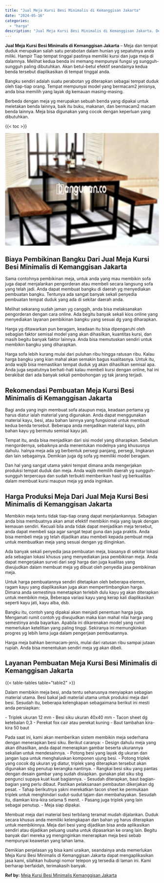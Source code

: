 ```yaml
---
title: "Jual Meja Kursi Besi Minimalis di Kemanggisan Jakarta"
date: "2024-05-16"
categories: 
  - "harga"
description: "Jual Meja Kursi Besi Minimalis di Kemanggisan Jakarta. Demikian penjelasan yg bisa kami uraikan, seandainya anda memerlukan Meja Kursi Besi Minimalis di Kema..."
---
```


**Jual Meja Kursi Besi Minimalis di Kemanggisan Jakarta** – Meja dan tempat duduk merupakan salah satu perabotan dalam hunian yg sepatutnya anda miliki. Hampir Tiap tempat tinggal pastinya memiliki kursi dan juga meja di dalamnya. Melihat kedua benda ini memang mempunyai fungsi yg sungguh-sungguh paling dibutuhkan. Akan betul-betul efektif seandainya kedua benda tersebut diaplikasikan di tempat tinggal anda.

Bangku sendiri adalah suatu perabotan yg diterapkan sebagai tempat duduk oleh tiap-tiap orang. Tempat mempunyai model yang bermacam2 jenisnya, anda bisa memilih yang layak dg kemauan masing-masing.

Berbeda dengan meja yg merupakan sebuah benda yang dipakai untuk meletakan benda lainnya, baik itu buku, makanan, dan bermacam2 macam benda lainnya. Meja bisa digunakan yang cocok dengan keperluan yang dibutuhkan.

{{< toc >}}

![Jual Meja Kursi Besi Minimalis di Kemanggisan Jakarta](/images/jual-meja-besi-murah01.png)

## Biaya Pembikinan Bangku Dari Jual Meja Kursi Besi Minimalis di Kemanggisan Jakarta

Sama contohnya pembikinan meja, untuk anda yang mau membikin sofa juga dapat menjalankan pengorderan atau membeli secara langsung sofa yang telah jadi. Anda dapat membuat bangku di daerah yg menyediakan pembuatan bangku. Tentunya ada sangat banyak sekali penyedia pembuatan tempat duduk yang ada di sekitar daerah anda.

Melihat sekarang sudah jaman yg canggih, anda bisa melaksanakan pengorderan dengan cara online. Ada begitu banyak sekali kios online yang menyediakan layanan pembikinan bangku yang sesuai dg yang diharapkan.

Harga yg ditawarkan pun beragam, keadaan itu bisa dipengaruhi oleh sebagian faktor semisal model yang akan dihasilkan, kuantitas kursi, dan masih begitu banyak faktor lainnya. Anda bisa memutuskan sendiri untuk membikin bangku yang diharapkan.

Harga sofa lebih kurang mulai dari puluhan ribu hingga ratusan ribu. Kalau harga bangku yang kian mahal akan semakin bagus kualitasnya. Untuk itu, anda wajib bisa memastikan tempat duduk yg akan dihasilkan semisal apa. Anda juga sepatutnya berhati-hati kalau membeli kursi dengan online, hal ini berakibat dari ada banyak sekali pembohongan yg tak jarang terjadi.

## Rekomendasi Pembuatan Meja Kursi Besi Minimalis di Kemanggisan Jakarta

Bagi anda yang ingin membuat sofa ataupun meja, keadaan pertama yg harus diatur ialah material yang digunakan. Anda dapat menggunakan material kayu, besi, atau bahan lainnya yang fungsional untuk membuat kedua benda tersebut. Beberapa anda menjadikan material kayu, pilih bahan kayu yg bermutu semisal kayu jati.

Tempat itu, anda bisa menjadikan dari sisi model yang diharapkan. Sebelum mengordernya, sebaiknya anda menentukan modelnya yang khususnya dahulu. halnya meja ada yg berbentuk persegi panjang, persegi, lingkaran dan lain sebagainya. Demikian juga dg sofa yg memiliki model beragam.

Dan hal yang sangat utama yakni tempat dimana anda mengerjakan produksi tempat duduk dan meja. Anda wajib memilih daerah yg sungguh-sungguh terpercaya dan sudah terbukti memberikan hasil yg berkualitas dalam membuat kursi maupun meja yg anda inginkan.

## Harga Produksi Meja Dari Jual Meja Kursi Besi Minimalis di Kemanggisan Jakarta

Membikin meja tentu tidak tiap-tiap orang dapat menjalankannya. Sebagian anda bisa membuatnya akan amat efektif membikin meja yang layak dengan kemauan sendiri. Kecuali bila anda tidak dapat menjadikan meja tersebut, anda dapat membeli saja agar sangat tepat guna dan juga praktis. Anda bisa membeli meja yg telah dijadikan atau membeli kepada pembuat meja untuk membuatkan meja yang sesuai dengan yg diinginkan.

Ada banyak sekali penyedia jasa pembuatan meja, biasanya di sekitar lokasi ada sebagian lokasi khusus yang menyediakan jasa pembikinan meja. Anda dapat mengerjakan survei dari segi harga dan juga kualitas yang diwujudkan dalam membuat meja yg dibuat oleh penyedia jasa pembikinan meja.

Untuk harga pembuatannya sendiri ditetapkan oleh beberapa elemen, ragam kayu yang diaplikasikan juga akan mempertimbangkan harga. Dimana anda semestinya menetapkan terlebih dulu kayu yg akan diterapkan untuk membikin meja, Beberapa variasi kayu yang kerap kali diaplikasikan seperti kayu jati, kayu alba, dsb.

Bangku itu, contoh yang dipakai akan menjadi penentuan harga juga. Mengamati rumit contoh yg diwujudkan maka kian mahal nilai harga yang semestinya anda bayarkan. Apabila ini dikarenakan model yang rumit memerlukan ketelitian yang paling tinggi. Sekiranya ini memungkinkan progres yg lebih lama juga dalam pengerjaan pembuatannya.

Harga meja bahkan bermacam-jenis, mulai dari ratusan ribu sampai jutaan rupiah. Anda bisa menentukan sendiri meja yg akan dibeli.

## Layanan Pembuatan Meja Kursi Besi Minimalis di Kemanggisan Jakarta

{{< table-tables table="table2" >}}

Dalam membikin meja besi, anda tentu seharusnya menyiapkan sebagian material utama. Besi bakal jadi material utama untuk produksi meja dari besi. Sesudah itu, beberapa kelengkapan sebagaimana berikut ini mesti anda persiapkan:

\- Triplek ukuran 12 mm - Besi siku ukuran 40x40 mm - Tacon sheet dg ketebalan 0,3 - Perekat fox cair atau perekat kuning - Baut tambahan kira-kira 50 baut

Pada saat ini, kami akan memberikan sistem membikin meja sederhana dengan menerapkan besi siku. Berikut caranya: - Design dahulu meja yang akan dihasilkan, anda dapat menerapkan gambar beserta ukurannya sekalian untuk mendesainnya. - Potong besi yang layak dg ukuran dan jangan lupa untuk menghaluskan komponen ujung besi. - Potong triplek yang cocok dg ukuran yg diatur, triplek yang diterapkan tersebut akan digunakan sbg penutup kerangka nantinya. - Rangkai besi siku yang pantas dengan desain gambar yang sudah disiapkan. gunakan plat siku sbg pengunci supaya kuat kuat bagiannya. - Sesudah diterapkan, baut bagian-bagian yang perlu dibaut. Pastikan pelaksanaan pembautan dikerjakan dg pesat. - Tahap berikutnya yakni merekatkan tacon sheet ke permukaan triplek untuk menghindari sudut-sudut tajam dan membahayakan. Sesudah itu, diamkan kira-kira selama 5 menit. - Pasang juga triplek yang lain sebagai penutup. - Meja siap dipakai.

Membuat meja dari material besi terbilang teramat mudah dijalankan. Duduk secara khusus anda memiliki kelengkapan dan bahan yg harus diterapkan untuk membikinnya. Meja dari besi yang dijadikan bisa anda aplikasikan sendiri atau dijadikan peluang usaha untuk dipasarkan ke orang lain. Begitu banyak dari mereka yg menginginkan menerapkan meja besi sebab mempunyai keawetan yang tahan lama.

Demikian penjelasan yg bisa kami uraikan, seandainya anda memerlukan Meja Kursi Besi Minimalis di Kemanggisan Jakarta dapat mengaplikasikan jasa kami, silahkan hubungi nomor telepon yg tersedia di laman ini. Kami berharap berfaidah, terimakasih banyak.

**Ref by:** [Meja Kursi Besi Minimalis Kemanggisan Jakarta](https://id.wikipedia.org/wiki/Meja)
